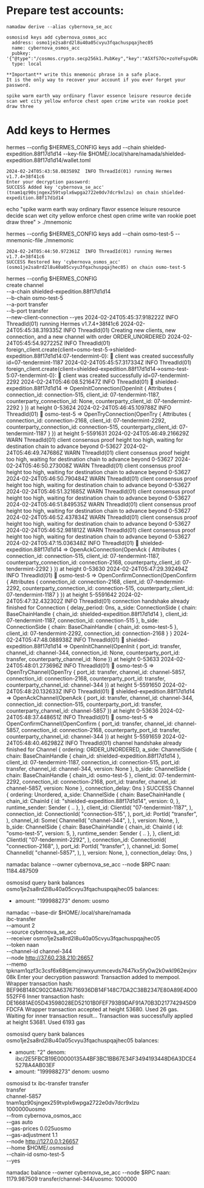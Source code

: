 # Prepare test accounts:
```
namadaw derive --alias cybernova_se_acc
```  
```
osmosisd keys add cybernova_osmos_acc
  address: osmo1je2sa8rd2l8u40a05cvyu3fqachuspqajhec05
  name: cybernova_osmos_acc
  pubkey: '{"@type":"/cosmos.crypto.secp256k1.PubKey","key":"A5XfS7Oc+zoYeFspvDRaP7J3HrHpZ++2jBQSCtvQsTht"}'
  type: local

**Important** write this mnemonic phrase in a safe place.
It is the only way to recover your account if you ever forget your password.

spike warm earth way ordinary flavor essence leisure resource decide scan wet city yellow enforce chest open crime write van rookie poet draw three
```

# Add keys to Hermes
hermes --config $HERMES_CONFIG keys add --chain shielded-expedition.88f17d1d14 --key-file $HOME/.local/share/namada/shielded-expedition.88f17d1d14/wallet.toml 
```
2024-02-24T05:43:58.083589Z  INFO ThreadId(01) running Hermes v1.7.4+38f41c6
Enter your decryption password: 
SUCCESS Added key 'cybernova_se_acc' (tnam1qz90sjngex259tvplx6wpga2722e0dv7dcr9xlzu) on chain shielded-expedition.88f17d1d14
```
echo "spike warm earth way ordinary flavor essence leisure resource decide scan wet city yellow enforce chest open crime write van rookie poet draw three" > ./mnemonic   

hermes --config $HERMES_CONFIG keys add --chain osmo-test-5 --mnemonic-file ./mnemonic   
```
2024-02-24T05:44:50.972361Z  INFO ThreadId(01) running Hermes v1.7.4+38f41c6
SUCCESS Restored key 'cybernova_osmos_acc' (osmo1je2sa8rd2l8u40a05cvyu3fqachuspqajhec05) on chain osmo-test-5
```

hermes --config $HERMES_CONFIG \
  create channel \
  --a-chain shielded-expedition.88f17d1d14 \
  --b-chain osmo-test-5 \
  --a-port transfer \
  --b-port transfer \
  --new-client-connection --yes
2024-02-24T05:45:37.918222Z  INFO ThreadId(01) running Hermes v1.7.4+38f41c6
2024-02-24T05:45:38.319335Z  INFO ThreadId(01) Creating new clients, new connection, and a new channel with order ORDER_UNORDERED
2024-02-24T05:45:54.927225Z  INFO ThreadId(01) foreign_client.create{client=osmo-test-5->shielded-expedition.88f17d1d14:07-tendermint-0}: 🍭 client was created successfully id=07-tendermint-1187
2024-02-24T05:45:57.317334Z  INFO ThreadId(01) foreign_client.create{client=shielded-expedition.88f17d1d14->osmo-test-5:07-tendermint-0}: 🍭 client was created successfully id=07-tendermint-2292
2024-02-24T05:46:08.521647Z  INFO ThreadId(01) 🥂 shielded-expedition.88f17d1d14 => OpenInitConnection(OpenInit { Attributes { connection_id: connection-515, client_id: 07-tendermint-1187, counterparty_connection_id: None, counterparty_client_id: 07-tendermint-2292 } }) at height 0-53624
2024-02-24T05:46:45.109788Z  INFO ThreadId(01) 🥂 osmo-test-5 => OpenTryConnection(OpenTry { Attributes { connection_id: connection-2168, client_id: 07-tendermint-2292, counterparty_connection_id: connection-515, counterparty_client_id: 07-tendermint-1187 } }) at height 5-5591631
2024-02-24T05:46:49.216629Z  WARN ThreadId(01) client consensus proof height too high, waiting for destination chain to advance beyond 0-53627
2024-02-24T05:46:49.747686Z  WARN ThreadId(01) client consensus proof height too high, waiting for destination chain to advance beyond 0-53627
2024-02-24T05:46:50.273008Z  WARN ThreadId(01) client consensus proof height too high, waiting for destination chain to advance beyond 0-53627
2024-02-24T05:46:50.790484Z  WARN ThreadId(01) client consensus proof height too high, waiting for destination chain to advance beyond 0-53627
2024-02-24T05:46:51.321685Z  WARN ThreadId(01) client consensus proof height too high, waiting for destination chain to advance beyond 0-53627
2024-02-24T05:46:51.849535Z  WARN ThreadId(01) client consensus proof height too high, waiting for destination chain to advance beyond 0-53627
2024-02-24T05:46:52.437834Z  WARN ThreadId(01) client consensus proof height too high, waiting for destination chain to advance beyond 0-53627
2024-02-24T05:46:52.981812Z  WARN ThreadId(01) client consensus proof height too high, waiting for destination chain to advance beyond 0-53627
2024-02-24T05:47:15.036348Z  INFO ThreadId(01) 🥂 shielded-expedition.88f17d1d14 => OpenAckConnection(OpenAck { Attributes { connection_id: connection-515, client_id: 07-tendermint-1187, counterparty_connection_id: connection-2168, counterparty_client_id: 07-tendermint-2292 } }) at height 0-53630
2024-02-24T05:47:29.392494Z  INFO ThreadId(01) 🥂 osmo-test-5 => OpenConfirmConnection(OpenConfirm { Attributes { connection_id: connection-2168, client_id: 07-tendermint-2292, counterparty_connection_id: connection-515, counterparty_client_id: 07-tendermint-1187 } }) at height 5-5591642
2024-02-24T05:47:32.432302Z  INFO ThreadId(01) connection handshake already finished for Connection { delay_period: 0ns, a_side: ConnectionSide { chain: BaseChainHandle { chain_id: shielded-expedition.88f17d1d14 }, client_id: 07-tendermint-1187, connection_id: connection-515 }, b_side: ConnectionSide { chain: BaseChainHandle { chain_id: osmo-test-5 }, client_id: 07-tendermint-2292, connection_id: connection-2168 } }
2024-02-24T05:47:48.088938Z  INFO ThreadId(01) 🎊  shielded-expedition.88f17d1d14 => OpenInitChannel(OpenInit { port_id: transfer, channel_id: channel-344, connection_id: None, counterparty_port_id: transfer, counterparty_channel_id: None }) at height 0-53633
2024-02-24T05:48:01.273696Z  INFO ThreadId(01) 🎊  osmo-test-5 => OpenTryChannel(OpenTry { port_id: transfer, channel_id: channel-5857, connection_id: connection-2168, counterparty_port_id: transfer, counterparty_channel_id: channel-344 }) at height 5-5591650
2024-02-24T05:48:20.132633Z  INFO ThreadId(01) 🎊  shielded-expedition.88f17d1d14 => OpenAckChannel(OpenAck { port_id: transfer, channel_id: channel-344, connection_id: connection-515, counterparty_port_id: transfer, counterparty_channel_id: channel-5857 }) at height 0-53636
2024-02-24T05:48:37.448651Z  INFO ThreadId(01) 🎊  osmo-test-5 => OpenConfirmChannel(OpenConfirm { port_id: transfer, channel_id: channel-5857, connection_id: connection-2168, counterparty_port_id: transfer, counterparty_channel_id: channel-344 }) at height 5-5591659
2024-02-24T05:48:40.462982Z  INFO ThreadId(01) channel handshake already finished for Channel { ordering: ORDER_UNORDERED, a_side: ChannelSide { chain: BaseChainHandle { chain_id: shielded-expedition.88f17d1d14 }, client_id: 07-tendermint-1187, connection_id: connection-515, port_id: transfer, channel_id: channel-344, version: None }, b_side: ChannelSide { chain: BaseChainHandle { chain_id: osmo-test-5 }, client_id: 07-tendermint-2292, connection_id: connection-2168, port_id: transfer, channel_id: channel-5857, version: None }, connection_delay: 0ns }
SUCCESS Channel {
    ordering: Unordered,
    a_side: ChannelSide {
        chain: BaseChainHandle {
            chain_id: ChainId {
                id: "shielded-expedition.88f17d1d14",
                version: 0,
            },
            runtime_sender: Sender { .. },
        },
        client_id: ClientId(
            "07-tendermint-1187",
        ),
        connection_id: ConnectionId(
            "connection-515",
        ),
        port_id: PortId(
            "transfer",
        ),
        channel_id: Some(
            ChannelId(
                "channel-344",
            ),
        ),
        version: None,
    },
    b_side: ChannelSide {
        chain: BaseChainHandle {
            chain_id: ChainId {
                id: "osmo-test-5",
                version: 5,
            },
            runtime_sender: Sender { .. },
        },
        client_id: ClientId(
            "07-tendermint-2292",
        ),
        connection_id: ConnectionId(
            "connection-2168",
        ),
        port_id: PortId(
            "transfer",
        ),
        channel_id: Some(
            ChannelId(
                "channel-5857",
            ),
        ),
        version: None,
    },
    connection_delay: 0ns,
}

namadac balance --owner cybernova_se_acc --node $RPC
naan: 1184.487509

osmosisd query bank balances osmo1je2sa8rd2l8u40a05cvyu3fqachuspqajhec05
balances:
- amount: "199988273"
  denom: uosmo

namadac --base-dir $HOME/.local/share/namada \
    ibc-transfer \
    --amount 2 \
    --source cybernova_se_acc \
    --receiver osmo1je2sa8rd2l8u40a05cvyu3fqachuspqajhec05 \
    --token naan \
    --channel-id channel-344 \
    --node http://37.60.238.210:26657 \
    --memo tpknam1qzf3c3csf6x68tjemcjnwxyummcevds7647kx5fy0w2k0wkl962evjxv08k
Enter your decryption password: 
Transaction added to mempool.
Wrapper transaction hash: BEF96B148C902C8A6376716936DB14F148C7DA2C38B2347E80A89E4D00552FF6
Inner transaction hash: DE16681AE05D43598028ED52101B0FEF793B9DAF91A70B3D217742945D9FDCFA
Wrapper transaction accepted at height 53680. Used 26 gas.
Waiting for inner transaction result...
Transaction was successfully applied at height 53681. Used 6193 gas

osmosisd query bank balances osmo1je2sa8rd2l8u40a05cvyu3fqachuspqajhec05
balances:
- amount: "2"
  denom: ibc/2E5FBCB19E00000135A4BF3BC1BB67E34F3494193448D6A3DCE45278A4AB03EF
- amount: "199988273"
  denom: uosmo

osmosisd tx ibc-transfer transfer \
  transfer \
  channel-5857 \
  tnam1qz90sjngex259tvplx6wpga2722e0dv7dcr9xlzu \
  1000000uosmo \
  --from cybernova_osmos_acc \
  --gas auto \
  --gas-prices 0.025uosmo \
  --gas-adjustment 1.1 \
  --node http://127.0.0.1:26657 \
  --home $HOME/.osmosisd \
  --chain-id osmo-test-5 \
  --yes

namadac balance --owner cybernova_se_acc --node $RPC
naan: 1179.987509
transfer/channel-344/uosmo: 1000000
